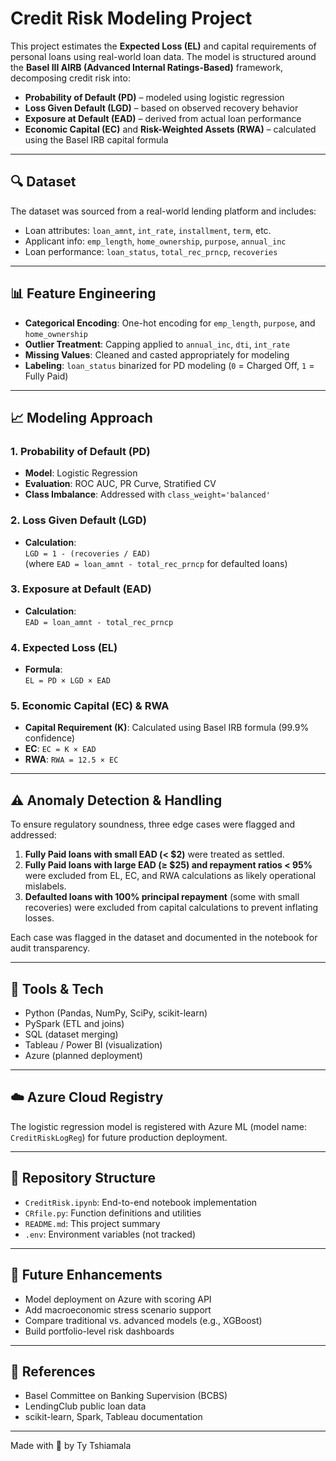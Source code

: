 ﻿# Credit Risk Modeling Project

This project estimates the **Expected Loss (EL)** and capital requirements of personal loans using real-world loan data. The model is structured around the **Basel III AIRB (Advanced Internal Ratings-Based)** framework, decomposing credit risk into:

- **Probability of Default (PD)** – modeled using logistic regression
- **Loss Given Default (LGD)** – based on observed recovery behavior
- **Exposure at Default (EAD)** – derived from actual loan performance
- **Economic Capital (EC)** and **Risk-Weighted Assets (RWA)** – calculated using the Basel IRB capital formula

---

## 🔍 Dataset

The dataset was sourced from a real-world lending platform and includes:
- Loan attributes: `loan_amnt`, `int_rate`, `installment`, `term`, etc.
- Applicant info: `emp_length`, `home_ownership`, `purpose`, `annual_inc`
- Loan performance: `loan_status`, `total_rec_prncp`, `recoveries`

---

## 📊 Feature Engineering

- **Categorical Encoding**: One-hot encoding for `emp_length`, `purpose`, and `home_ownership`
- **Outlier Treatment**: Capping applied to `annual_inc`, `dti`, `int_rate`
- **Missing Values**: Cleaned and casted appropriately for modeling
- **Labeling**: `loan_status` binarized for PD modeling (`0` = Charged Off, `1` = Fully Paid)

---

## 📈 Modeling Approach

### 1. Probability of Default (PD)
- **Model**: Logistic Regression
- **Evaluation**: ROC AUC, PR Curve, Stratified CV
- **Class Imbalance**: Addressed with `class_weight='balanced'`

### 2. Loss Given Default (LGD)
- **Calculation**:  
  `LGD = 1 - (recoveries / EAD)`  
  (where `EAD = loan_amnt - total_rec_prncp` for defaulted loans)

### 3. Exposure at Default (EAD)
- **Calculation**:  
  `EAD = loan_amnt - total_rec_prncp`

### 4. Expected Loss (EL)
- **Formula**:  
  `EL = PD × LGD × EAD`

### 5. Economic Capital (EC) & RWA
- **Capital Requirement (K)**: Calculated using Basel IRB formula (99.9% confidence)
- **EC**: `EC = K × EAD`
- **RWA**: `RWA = 12.5 × EC`

---

## ⚠️ Anomaly Detection & Handling

To ensure regulatory soundness, three edge cases were flagged and addressed:

1. **Fully Paid loans with small EAD (< $2)** were treated as settled.
2. **Fully Paid loans with large EAD (≥ $25) and repayment ratios < 95%** were excluded from EL, EC, and RWA calculations as likely operational mislabels.
3. **Defaulted loans with 100% principal repayment** (some with small recoveries) were excluded from capital calculations to prevent inflating losses.

Each case was flagged in the dataset and documented in the notebook for audit transparency.

---

## 🧠 Tools & Tech

- Python (Pandas, NumPy, SciPy, scikit-learn)
- PySpark (ETL and joins)
- SQL (dataset merging)
- Tableau / Power BI (visualization)
- Azure (planned deployment)

---

## ☁️ Azure Cloud Registry

The logistic regression model is registered with Azure ML (model name: `CreditRiskLogReg`) for future production deployment.

---

## 📂 Repository Structure

- `CreditRisk.ipynb`: End-to-end notebook implementation
- `CRfile.py`: Function definitions and utilities
- `README.md`: This project summary
- `.env`: Environment variables (not tracked)

---

## 📌 Future Enhancements

- Model deployment on Azure with scoring API
- Add macroeconomic stress scenario support
- Compare traditional vs. advanced models (e.g., XGBoost)
- Build portfolio-level risk dashboards

---

## 🧾 References

- Basel Committee on Banking Supervision (BCBS)
- LendingClub public loan data
- scikit-learn, Spark, Tableau documentation

---

Made with 💼 by Ty Tshiamala
